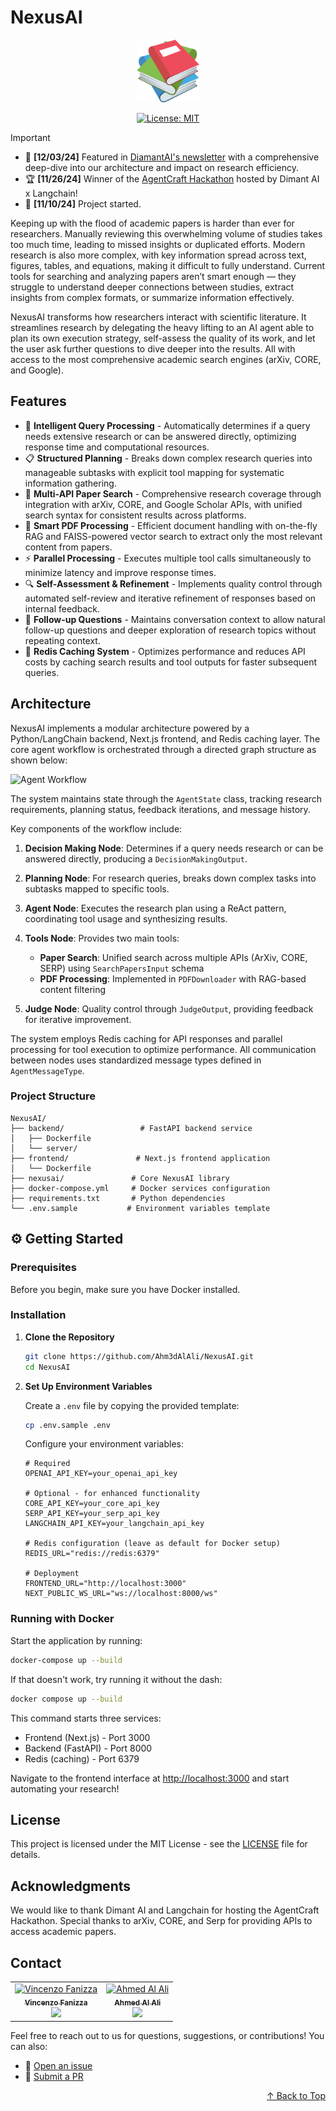 # NexusAI

<div align="center">
<img src="frontend/app/favicon.ico" alt="NexusAI Logo" width="100">

[![License: MIT](https://img.shields.io/badge/License-MIT-yellow.svg)](https://opensource.org/licenses/MIT)

</div>

> [!IMPORTANT]
> - 📰 **[12/03/24]** Featured in [DiamantAI's newsletter](https://diamantai.substack.com/p/nexus-ai-the-revolutionary-research) with a comprehensive deep-dive into our architecture and impact on research efficiency.
> - 🏆 **[11/26/24]** Winner of the [AgentCraft Hackathon](https://www.linkedin.com/posts/nir-diamant-ai_the-agentcraft-hackathon-in-conjunction-with-activity-7267552838023577600-_g2Z?utm_source=share&utm_medium=member_desktop) hosted by Dimant AI x Langchain!
> - 🚀 **[11/10/24]** Project started.

Keeping up with the flood of academic papers is harder than ever for researchers. Manually reviewing this overwhelming volume of studies takes too much time, leading to missed insights or duplicated efforts. Modern research is also more complex, with key information spread across text, figures, tables, and equations, making it difficult to fully understand. Current tools for searching and analyzing papers aren’t smart enough — they struggle to understand deeper connections between studies, extract insights from complex formats, or summarize information effectively.

NexusAI transforms how researchers interact with scientific literature. It streamlines research by delegating the heavy lifting to an AI agent able to plan its own execution strategy, self-assess the quality of its work, and let the user ask further questions to dive deeper into the results. All with access to the most comprehensive academic search engines (arXiv, CORE, and Google).

## Features

- 🧠 **Intelligent Query Processing** - Automatically determines if a query needs extensive research or can be answered directly, optimizing response time and computational resources.
- 📋 **Structured Planning** - Breaks down complex research queries into manageable subtasks with explicit tool mapping for systematic information gathering.
- 🔄 **Multi-API Paper Search** - Comprehensive research coverage through integration with arXiv, CORE, and Google Scholar APIs, with unified search syntax for consistent results across platforms.
- 📑 **Smart PDF Processing** - Efficient document handling with on-the-fly RAG and FAISS-powered vector search to extract only the most relevant content from papers.
- ⚡ **Parallel Processing** - Executes multiple tool calls simultaneously to minimize latency and improve response times.
- 🔍 **Self-Assessment & Refinement** - Implements quality control through automated self-review and iterative refinement of responses based on internal feedback.
- 💬 **Follow-up Questions** - Maintains conversation context to allow natural follow-up questions and deeper exploration of research topics without repeating context.
- 💾 **Redis Caching System** - Optimizes performance and reduces API costs by caching search results and tool outputs for faster subsequent queries.

## Architecture

NexusAI implements a modular architecture powered by a Python/LangChain backend, Next.js frontend, and Redis caching layer. The core agent workflow is orchestrated through a directed graph structure as shown below:

![Agent Workflow](https://i.ibb.co/0BBzkcb/mermaid-diagram-2024-11-17-195744.png)

The system maintains state through the `AgentState` class, tracking research requirements, planning status, feedback iterations, and message history.

Key components of the workflow include:

1. **Decision Making Node**: Determines if a query needs research or can be answered directly, producing a `DecisionMakingOutput`.

2. **Planning Node**: For research queries, breaks down complex tasks into subtasks mapped to specific tools.

3. **Agent Node**: Executes the research plan using a ReAct pattern, coordinating tool usage and synthesizing results.

4. **Tools Node**: Provides two main tools:
   - **Paper Search**: Unified search across multiple APIs (ArXiv, CORE, SERP) using `SearchPapersInput` schema
   - **PDF Processing**: Implemented in `PDFDownloader` with RAG-based content filtering

5. **Judge Node**: Quality control through `JudgeOutput`, providing feedback for iterative improvement.

The system employs Redis caching for API responses and parallel processing for tool execution to optimize performance. All communication between nodes uses standardized message types defined in `AgentMessageType`.

### Project Structure

```
NexusAI/
├── backend/                 # FastAPI backend service
│   ├── Dockerfile
│   └── server/
├── frontend/               # Next.js frontend application
│   └── Dockerfile
├── nexusai/               # Core NexusAI library
├── docker-compose.yml     # Docker services configuration
├── requirements.txt       # Python dependencies
└── .env.sample           # Environment variables template
```

## ⚙️ Getting Started

### Prerequisites

Before you begin, make sure you have Docker installed.

### Installation

1. **Clone the Repository**
   ```bash
   git clone https://github.com/Ahm3dAlAli/NexusAI.git
   cd NexusAI
   ```

2. **Set Up Environment Variables**
   
   Create a `.env` file by copying the provided template:
   ```bash
   cp .env.sample .env
   ```

   Configure your environment variables:
   ```env
   # Required
   OPENAI_API_KEY=your_openai_api_key

   # Optional - for enhanced functionality
   CORE_API_KEY=your_core_api_key
   SERP_API_KEY=your_serp_api_key
   LANGCHAIN_API_KEY=your_langchain_api_key

   # Redis configuration (leave as default for Docker setup)
   REDIS_URL="redis://redis:6379"

   # Deployment
   FRONTEND_URL="http://localhost:3000"
   NEXT_PUBLIC_WS_URL="ws://localhost:8000/ws"
   ```

### Running with Docker

Start the application by running:
```bash
docker-compose up --build
```

If that doesn't work, try running it without the dash:
```bash
docker compose up --build
```

This command starts three services:
- Frontend (Next.js) - Port 3000
- Backend (FastAPI) - Port 8000
- Redis (caching) - Port 6379

Navigate to the frontend interface at [http://localhost:3000](http://localhost:3000) and start automating your research!

## License

This project is licensed under the MIT License - see the [LICENSE](LICENSE) file for details.

## Acknowledgments

We would like to thank Dimant AI and Langchain for hosting the AgentCraft Hackathon. Special thanks to arXiv, CORE, and Serp for providing APIs to access academic papers.

## Contact

<table>
  <tr>
    <td align="center">
      <a href="https://github.com/vincenzofanizza">
        <img src="https://avatars.githubusercontent.com/u/104767369?v=4" width="100px;" alt="Vincenzo Fanizza"/><br />
        <sub><b>Vincenzo Fanizza</b></sub>
      </a><br />
      <a href="https://www.linkedin.com/in/vincenzo-fanizza/" title="LinkedIn">
        <img src="https://img.shields.io/badge/-LinkedIn-0A66C2?style=flat&logo=linkedin" />
      </a>
    </td>
    <td align="center">
      <a href="https://github.com/Ahm3dAlAli">
        <img src="https://avatars.githubusercontent.com/u/84172381?v=4" width="100px;" alt="Ahmed Al Ali"/><br />
        <sub><b>Ahmed Al Ali</b></sub>
      </a><br />
      <a href="https://www.linkedin.com/in/ahmed-a-295933211/" title="LinkedIn">
        <img src="https://img.shields.io/badge/-LinkedIn-0A66C2?style=flat&logo=linkedin" />
      </a>
    </td>
  </tr>
</table>

Feel free to reach out to us for questions, suggestions, or contributions! You can also:

- 🐛 [Open an issue](https://github.com/Ahm3dAlAli/NexusAI/issues)
- 🔧 [Submit a PR](https://github.com/Ahm3dAlAli/NexusAI/pulls)

<p align="right">
<a href="#nexusai">↑ Back to Top</a>
</p>
